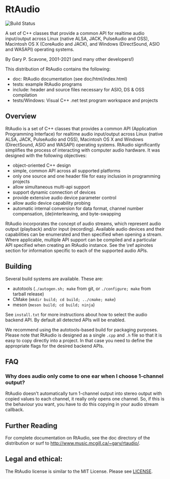 # RtAudio

![Build Status](https://github.com/thestk/rtaudio/actions/workflows/ci.yml/badge.svg)

A set of C++ classes that provide a common API for realtime audio input/output across Linux (native ALSA, JACK, PulseAudio and OSS), Macintosh OS X (CoreAudio and JACK), and Windows (DirectSound, ASIO and WASAPI) operating systems.

By Gary P. Scavone, 2001-2021 (and many other developers!)

This distribution of RtAudio contains the following:

- doc:      RtAudio documentation (see doc/html/index.html)
- tests:    example RtAudio programs
- include:  header and source files necessary for ASIO, DS & OSS compilation
- tests/Windows: Visual C++ .net test program workspace and projects

## Overview

RtAudio is a set of C++ classes that provides a common API (Application Programming Interface) for realtime audio input/output across Linux (native ALSA, JACK, PulseAudio and OSS), Macintosh OS X and Windows (DirectSound, ASIO and WASAPI) operating systems.  RtAudio significantly simplifies the process of interacting with computer audio hardware.  It was designed with the following objectives:

- object-oriented C++ design
- simple, common API across all supported platforms
- only one source and one header file for easy inclusion in programming projects
- allow simultaneous multi-api support
- support dynamic connection of devices
- provide extensive audio device parameter control
- allow audio device capability probing
- automatic internal conversion for data format, channel number compensation, (de)interleaving, and byte-swapping

RtAudio incorporates the concept of audio streams, which represent audio output (playback) and/or input (recording).  Available audio devices and their capabilities can be enumerated and then specified when opening a stream.  Where applicable, multiple API support can be compiled and a particular API specified when creating an RtAudio instance.  See the \ref apinotes section for information specific to each of the supported audio APIs.

## Building

Several build systems are available.  These are:

- autotools (`./autogen.sh; make` from git, or `./configure; make` from tarball release)
- CMake (`mkdir build; cd build; ../cmake; make`)
- meson (`meson build; cd build; ninja`)

See `install.txt` for more instructions about how to select the audio backend API.  By
default all detected APIs will be enabled.

We recommend using the autotools-based build for packaging purposes.  Please note that
RtAudio is designed as a single `.cpp` and `.h` file so that it is easy to copy directly
into a project.  In that case you need to define the appropriate flags for the desired
backend APIs.

## FAQ

### Why does audio only come to one ear when I choose 1-channel output?

RtAudio doesn't automatically turn 1-channel output into stereo output with copied values
to each channel, it really only opens one channel.  So, if this is the behaviour you want,
you have to do this copying in your audio stream callback.

## Further Reading

For complete documentation on RtAudio, see the doc directory of the distribution or surf to http://www.music.mcgill.ca/~gary/rtaudio/.


## Legal and ethical:

The RtAudio license is similar to the MIT License.  Please see [LICENSE](LICENSE).

